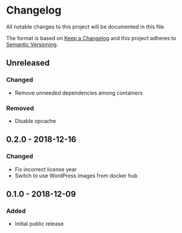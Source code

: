 # Changelog

All notable changes to this project will be documented in this file.

The format is based on [Keep a Changelog](http://keepachangelog.com/en/1.0.0/)
and this project adheres to [Semantic Versioning](http://semver.org/spec/v2.0.0.html).

## Unreleased

### Changed
- Remove unneeded dependencies among containers

### Removed
- Disable opcache

## 0.2.0 - 2018-12-16

### Changed
- Fix incorrect license year
- Switch to use WordPress images from docker hub

## 0.1.0 - 2018-12-09

### Added
- Initial public release
